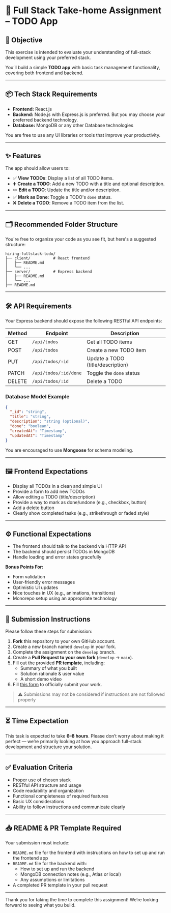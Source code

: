 # 📝 Full Stack Take-home Assignment – TODO App

## 🧠 Objective

This exercise is intended to evaluate your understanding of full-stack development using your preferred stack.

You’ll build a simple **TODO app** with basic task management functionality, covering both frontend and backend.

---

## 📦 Tech Stack Requirements

- **Frontend:** React.js
- **Backend:** Node.js with Express.js is preferred. But you may choose your preferred backend technology.
- **Database:** MongoDB or any other Database technologies

You are free to use any UI libraries or tools that improve your productivity.

---

## ✨ Features

The app should allow users to:

- ✅ **View TODOs**: Display a list of all TODO items.
- ➕ **Create a TODO**: Add a new TODO with a title and optional description.
- ✏️ **Edit a TODO**: Update the title and/or description.
- ✅ **Mark as Done**: Toggle a TODO's `done` status.
- ❌ **Delete a TODO**: Remove a TODO item from the list.

---

## 🗂️ Recommended Folder Structure

You're free to organize your code as you see fit, but here's a suggested structure:

```
hiring-fullstack-todo/
├── client/          # React frontend
│   ├── README.md
│   └── ...
├── server/          # Express backend
│   ├── README.md
│   └── ...
├── README.md
```

---

## 🛠️ API Requirements

Your Express backend should expose the following RESTful API endpoints:

| Method | Endpoint                | Description                      |
|--------|-------------------------|----------------------------------|
| GET    | `/api/todos`            | Get all TODO items               |
| POST   | `/api/todos`            | Create a new TODO item           |
| PUT    | `/api/todos/:id`        | Update a TODO (title/description)|
| PATCH  | `/api/todos/:id/done`   | Toggle the `done` status         |
| DELETE | `/api/todos/:id`        | Delete a TODO                    |

### Database Model Example

```json
{
  "_id": "string",
  "title": "string",
  "description": "string (optional)",
  "done": "boolean",
  "createdAt": "Timestamp",
  "updatedAt": "Timestamp"
}
```

You are encouraged to use **Mongoose** for schema modeling.

---

## 🖼️ Frontend Expectations

- Display all TODOs in a clean and simple UI
- Provide a form to add new TODOs
- Allow editing a TODO (title/description)
- Provide a way to mark as done/undone (e.g., checkbox, button)
- Add a delete button
- Clearly show completed tasks (e.g., strikethrough or faded style)

---

## ⚙️ Functional Expectations

- The frontend should talk to the backend via HTTP API
- The backend should persist TODOs in MongoDB
- Handle loading and error states gracefully

**Bonus Points For:**
- Form validation
- User-friendly error messages
- Optimistic UI updates
- Nice touches in UX (e.g., animations, transitions)
- Monorepo setup using an appropriate technology

---

## 🧾 Submission Instructions

Please follow these steps for submission:

1. **Fork** this repository to your own GitHub account.
2. Create a new branch named `develop` in your fork.
3. Complete the assignment on the `develop` branch.
4. Create a **Pull Request to your own fork** (`develop` → `main`).
5. Fill out the provided **PR template**, including:
   - Summary of what you built
   - Solution rationale & user value
   - A short demo video
6. Fill [this form](https://coda.io/form/Type-B-Digital-Take-Home-assessment-submission_dU8ZJTHWnjv) to officially submit your work.

> ⚠️ Submissions may not be considered if instructions are not followed properly

---

## ⏳ Time Expectation

This task is expected to take **6–8 hours**. Please don’t worry about making it perfect — we’re primarily looking at how you approach full-stack development and structure your solution.

---

## ✅ Evaluation Criteria

- Proper use of chosen stack
- RESTful API structure and usage
- Code readability and organization
- Functional completeness of required features
- Basic UX considerations
- Ability to follow instructions and communicate clearly

---

## 📥 README & PR Template Required

Your submission must include:

- `README.md` file for the frontend with instructions on how to set up and run the frontend app
- `README.md` file for the backend with:
  - How to set up and run the backend
  - MongoDB connection notes (e.g., Atlas or local)
  - Any assumptions or limitations
- A completed PR template in your pull request

---

Thank you for taking the time to complete this assignment! We’re looking forward to seeing what you build.
